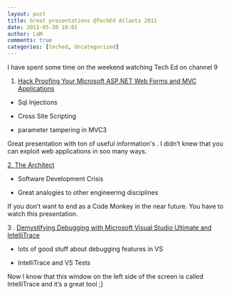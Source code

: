 ```yaml
---
layout: post
title: Great presentations @TechEd Atlanta 2011
date: 2011-05-30 18:01
author: LaM
comments: true
categories: [teched, Uncategorized]
---
```

I have spent some time on the weekend watching Tech Ed on channel 9

1. <a href="http://channel9.msdn.com/Events/TechEd/NorthAmerica/2011/DEV333">Hack Proofing Your Microsoft ASP.NET Web Forms and MVC Applications</a>

- Sql Injections

- Cross Site Scripting

- parameter tampering in MVC3

Great presentation with ton of useful information's . I didn’t knew that you can exploit web applications in soo many ways.

<a href="http://channel9.msdn.com/Events/TechEd/NorthAmerica/2011/DPR201">2. The Architect</a>

- Software Development Crisis

- Great analogies to other engineering disciplines

If you don’t want to end as a Code Monkey in the near future. You have to watch this presentation.

3 . <a href="http://channel9.msdn.com/Events/TechEd/NorthAmerica/2011/DEV320">Demystifying Debugging with Microsoft Visual Studio Ultimate and IntelliTrace</a>

- lots of good stuff about debugging features in VS

- IntelliTrace and VS Tests

Now I know that this window on the left side of the screen is called IntelliTrace and it’s a great tool ;] 

